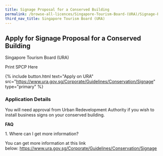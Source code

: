 ```yaml
---
title: Signage Proposal for a Conserved Building
permalink: /browse-all-licences/Singapore-Tourism-Board-(URA)/Signage-Proposal-for-a-Conserved-Building
third_nav_title: Singapore Tourism Board (URA)
---
```


## Apply for Signage Proposal for a Conserved Building

Singapore Tourism Board (URA)

Print SPCP Here

{% include button.html text="Apply on URA" src="https://www.ura.gov.sg/Corporate/Guidelines/Conservation/Signage" type="primary" %}

### Application Details
<p>You will need approval from Urban Redevelopment Authority if you wish to install business signs on your conserved building.</p><p><strong>FAQ</strong></p>
<p>1. Where can I get more information?</p>
<p>You can get more information at this link below:&nbsp;<a href="https://www.ura.gov.sg/Corporate/Guidelines/Conservation/Signage" target="_blank" rel="noopener">https://www.ura.gov.sg/Corporate/Guidelines/Conservation/Signage</a></p>

